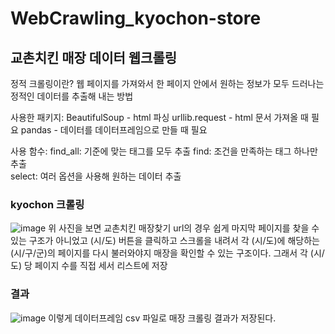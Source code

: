 # WebCrawling_kyochon-store
## 교촌치킨 매장 데이터 웹크롤링

정적 크롤링이란?
웹 페이지를 가져와서 한 페이지 안에서 원하는 정보가 모두 드러나는 정적인 데이터를 추출해 내는 방법

사용한 패키지:
BeautifulSoup - html 파싱
urllib.request - html 문서 가져올 때 필요
pandas - 데이터를 데이터프레임으로 만들 때 필요

사용 함수:
find_all: 기준에 맞는 태그를 모두 추출
find: 조건을 만족하는 태그 하나만 추출   
select: 여러 옵션을 사용해 원하는 데이터 추출    


### kyochon 크롤링


![image](https://user-images.githubusercontent.com/37770999/229093746-aaddffca-ec31-4959-8826-4d80f1267eba.png)
위 사진을 보면 교촌치킨 매장찾기 url의 경우 쉽게 마지막 페이지를 찾을 수 있는 구조가 아니었고 (시/도) 버튼을 클릭하고 스크롤을 내려서 각 (시/도)에 해당하는 (시/구/군)의 페이지를 다시 불러와야지 매장을 확인할 수 있는 구조이다.
그래서 각 (시/도) 당 페이지 수를 직접 세서 리스트에 저장


### 결과
![image](https://user-images.githubusercontent.com/37770999/229097193-74c4abb5-2b41-4e0c-9751-57354186bed7.png)
이렇게 데이터프레임 csv 파일로 매장 크롤링 결과가 저장된다.


